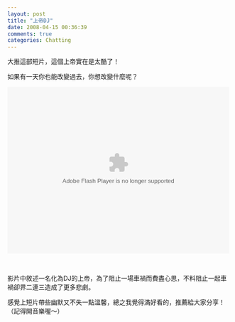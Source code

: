 ```yaml
---
layout: post
title: "上帝DJ"
date: 2008-04-15 00:36:39
comments: true
categories: Chatting
---
```

<p>大推這部短片，這個上帝實在是太酷了！</p><p>如果有一天你也能改變過去，你想改變什麼呢？</p><p><embed src="http://embed.wretch.cc/w000000000000Y2g2MjEwMjAwNS8zNzAyNw==" width="500" height="375" type="application/x-shockwave-flash" allowfullscreen="false" wmode="transparent"></embed></embed /></p><p> </embed /></p><p>影片中敘述一名化為DJ的上帝，為了阻止一場車禍而費盡心思，不料阻止一起車禍卻界二連三造成了更多悲劇。</p><p>感覺上短片帶些幽默又不失一點溫馨，總之我覺得滿好看的，推薦給大家分享！（記得開音樂喔～）</p></embed />
